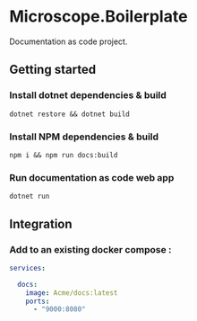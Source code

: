 # Microscope.Boilerplate

Documentation as code project.

## Getting started

### Install dotnet dependencies & build
```console
dotnet restore && dotnet build
```

### Install NPM dependencies & build
```console
npm i && npm run docs:build
```

### Run documentation as code web app
```console
dotnet run
```

## Integration

### Add to an existing docker compose :
```yaml
services:

  docs:
    image: Acme/docs:latest
    ports:
      - "9000:8080"
```

